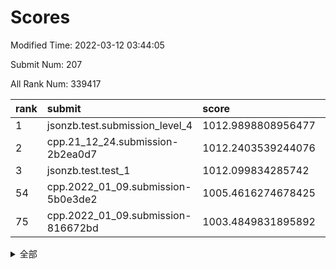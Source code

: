 # Scores

Modified Time: 2022-03-12 03:44:05

Submit Num: 207

All Rank Num: 339417

| rank |               submit               |       score        |       sigma        | pk_num |
| :--- | :--------------------------------- | :----------------- | :----------------- | :----- |
| 1    | jsonzb.test.submission_level_4     | 1012.9898808956477 | 0.8221441437142597 | 6557   |
| 2    | cpp.21_12_24.submission-2b2ea0d7   | 1012.2403539244076 | 0.7994876658384399 | 6554   |
| 3    | jsonzb.test.test_1                 | 1012.099834285742  | 0.7874672283577175 | 6559   |
| 54   | cpp.2022_01_09.submission-5b0e3de2 | 1005.4616274678425 | 0.7205401451211558 | 6557   |
| 75   | cpp.2022_01_09.submission-816672bd | 1003.4849831895892 | 0.7182631625100775 | 6558   |


<details>
<summary>全部</summary>

| rank |                 submit                 |       score        |       sigma        | pk_num |
| :--- | :------------------------------------- | :----------------- | :----------------- | :----- |
| 1    | jsonzb.test.submission_level_4         | 1012.9898808956477 | 0.8221441437142597 | 6557   |
| 2    | cpp.21_12_24.submission-2b2ea0d7       | 1012.2403539244076 | 0.7994876658384399 | 6554   |
| 3    | jsonzb.test.test_1                     | 1012.099834285742  | 0.7874672283577175 | 6559   |
| 4    | gobigger.level_3.submission_level_3_36 | 1011.8244269867621 | 0.7800009362157675 | 6563   |
| 5    | gobigger.level_3.submission_level_3_30 | 1011.647462331405  | 0.7986128667622315 | 6556   |
| 6    | gobigger.level_3.submission_level_3_3  | 1011.405847008264  | 0.7545591215747215 | 6555   |
| 7    | gobigger.level_3.submission_level_3_6  | 1011.3492884653307 | 0.7757132647856736 | 6562   |
| 8    | gobigger.level_3.submission_level_3_42 | 1011.3410265859769 | 0.7855771770152044 | 6561   |
| 9    | gobigger.level_3.submission_level_3_20 | 1011.3192903591765 | 0.7805158477087065 | 6557   |
| 10   | gobigger.level_3.submission_level_3_5  | 1011.1545793284708 | 0.768182485849929  | 6559   |
| 11   | gobigger.level_3.submission_level_3_48 | 1011.0188876323407 | 0.7697125161510252 | 6556   |
| 12   | gobigger.level_3.submission_level_3_34 | 1010.9458116510579 | 0.7591058364608623 | 6558   |
| 13   | gobigger.level_3.submission_level_3_47 | 1010.756666546937  | 0.7632872608398145 | 6561   |
| 14   | gobigger.level_3.submission_level_3_16 | 1010.6538885142231 | 0.7576987418097054 | 6552   |
| 15   | gobigger.level_3.submission_level_3_41 | 1010.5297500597704 | 0.7649729804094404 | 6559   |
| 16   | gobigger.level_3.submission_level_3_7  | 1010.5251655626106 | 0.7736638191347807 | 6561   |
| 17   | gobigger.level_3.submission_level_3_23 | 1010.5114007057493 | 0.7769761777533953 | 6559   |
| 18   | gobigger.level_3.submission_level_3_18 | 1010.4188900185269 | 0.7548778754052634 | 6561   |
| 19   | gobigger.level_3.submission_level_3_17 | 1010.3714215351281 | 0.7647624154176379 | 6561   |
| 20   | gobigger.level_3.submission_level_3_37 | 1010.3317378379853 | 0.7723872761843763 | 6560   |
| 21   | gobigger.level_3.submission_level_3_2  | 1010.2642441174394 | 0.7660939427091036 | 6558   |
| 22   | gobigger.level_3.submission_level_3_0  | 1010.2259005325774 | 0.7538583931577577 | 6560   |
| 23   | gobigger.level_3.submission_level_3_32 | 1010.2169859146821 | 0.7516657023692592 | 6559   |
| 24   | gobigger.level_3.submission_level_3_39 | 1010.147120950474  | 0.7684605429274152 | 6557   |
| 25   | gobigger.level_3.submission_level_3_10 | 1010.1199230921776 | 0.7514094720279647 | 6558   |
| 26   | gobigger.level_3.submission_level_3_28 | 1010.1165076349338 | 0.7630936365303349 | 6562   |
| 27   | gobigger.level_3.submission_level_3_45 | 1010.0902999305297 | 0.7553850813159961 | 6561   |
| 28   | gobigger.level_3.submission_level_3_31 | 1010.0825892441928 | 0.7369709786488398 | 6560   |
| 29   | gobigger.level_3.submission_level_3_35 | 1010.0702238054238 | 0.7701728310330137 | 6561   |
| 30   | gobigger.level_3.submission_level_3_1  | 1009.9901127256246 | 0.7518940248181203 | 6561   |
| 31   | gobigger.level_3.submission_level_3_33 | 1009.9697517997427 | 0.7523457366898922 | 6561   |
| 32   | gobigger.level_3.submission_level_3_11 | 1009.9147461384543 | 0.7514270308551734 | 6560   |
| 33   | gobigger.level_3.submission_level_3_40 | 1009.8976051895718 | 0.7889841669622134 | 6557   |
| 34   | gobigger.level_3.submission_level_3_49 | 1009.8763694780704 | 0.7625605208296813 | 6563   |
| 35   | gobigger.level_3.submission_level_3_22 | 1009.8384510651799 | 0.7461113810465807 | 6556   |
| 36   | gobigger.level_3.submission_level_3_43 | 1009.7793266753323 | 0.7754362650153327 | 6559   |
| 37   | gobigger.level_3.submission_level_3_26 | 1009.7686970321307 | 0.7450875025883127 | 6556   |
| 38   | gobigger.level_3.submission_level_3_46 | 1009.7448804483771 | 0.7633038445404371 | 6564   |
| 39   | gobigger.level_3.submission_level_3_21 | 1009.7280936668524 | 0.7410871904484871 | 6557   |
| 40   | gobigger.level_3.submission_level_3_14 | 1009.7244153052906 | 0.7914147300223857 | 6563   |
| 41   | gobigger.level_3.submission_level_3_38 | 1009.6354071743885 | 0.7551961275735466 | 6553   |
| 42   | gobigger.level_3.submission_level_3_44 | 1009.567855107914  | 0.7694054066744533 | 6560   |
| 43   | gobigger.level_3.submission_level_3_25 | 1009.5637924297313 | 0.7679199830092961 | 6553   |
| 44   | gobigger.level_3.submission_level_3_12 | 1009.4113607816125 | 0.7310579014094879 | 6555   |
| 45   | gobigger.level_3.submission_level_3_24 | 1009.3118995748929 | 0.7516115407628227 | 6557   |
| 46   | gobigger.level_3.submission_level_3_13 | 1009.3103300171754 | 0.743930990564217  | 6562   |
| 47   | gobigger.level_3.submission_level_3_27 | 1009.1509472084359 | 0.7462784863470731 | 6559   |
| 48   | gobigger.level_3.submission_level_3_9  | 1009.1134483912343 | 0.7395933126365748 | 6554   |
| 49   | gobigger.level_3.submission_level_3_19 | 1008.8772206711259 | 0.7659189761056343 | 6562   |
| 50   | gobigger.level_3.submission_level_3_15 | 1008.8514344055524 | 0.7338913681283517 | 6558   |
| 51   | gobigger.level_3.submission_level_3_29 | 1008.8052335337267 | 0.7378279526470325 | 6557   |
| 52   | gobigger.level_3.submission_level_3_8  | 1008.6954472513343 | 0.7596697118986583 | 6559   |
| 53   | gobigger.level_3.submission_level_3_4  | 1007.7833287127036 | 0.7530112550053031 | 6556   |
| 54   | cpp.2022_01_09.submission-5b0e3de2     | 1005.4616274678425 | 0.7205401451211558 | 6557   |
| 55   | gobigger.level_1.submission_level_1_28 | 1005.0117745513844 | 0.7291583597844997 | 6551   |
| 56   | gobigger.level_1.submission_level_1_42 | 1004.355624961641  | 0.7262167641744198 | 6557   |
| 57   | gobigger.level_1.submission_level_1_29 | 1004.3547373304415 | 0.7221642861160266 | 6558   |
| 58   | gobigger.level_1.submission_level_1_43 | 1004.3415135751311 | 0.7086638516993548 | 6563   |
| 59   | gobigger.level_1.submission_level_1_37 | 1004.2646585885002 | 0.7182716375514502 | 6566   |
| 60   | gobigger.level_1.submission_level_1_11 | 1004.1485342151535 | 0.7084577069625658 | 6556   |
| 61   | gobigger.level_1.submission_level_1_4  | 1004.0584436875838 | 0.7251388060172668 | 6560   |
| 62   | gobigger.level_1.submission_level_1_27 | 1004.0410112972498 | 0.7220145939628578 | 6559   |
| 63   | gobigger.level_1.submission_level_1_24 | 1003.908924044178  | 0.7407391347223728 | 6555   |
| 64   | gobigger.level_1.submission_level_1_3  | 1003.8521105361272 | 0.7163607251909639 | 6561   |
| 65   | gobigger.level_1.submission_level_1_26 | 1003.815588874972  | 0.7260169062561628 | 6554   |
| 66   | gobigger.level_1.submission_level_1_40 | 1003.8141001224924 | 0.7205919242140347 | 6556   |
| 67   | gobigger.level_1.submission_level_1_1  | 1003.8017846542892 | 0.7156682316189537 | 6563   |
| 68   | gobigger.level_1.submission_level_1_21 | 1003.7995093641006 | 0.7090448700523383 | 6562   |
| 69   | gobigger.level_1.submission_level_1_34 | 1003.636479609354  | 0.7117106834801075 | 6562   |
| 70   | gobigger.level_1.submission_level_1_36 | 1003.5882352556213 | 0.7110840278237696 | 6557   |
| 71   | gobigger.level_1.submission_level_1_16 | 1003.5601409287442 | 0.7062478650603574 | 6559   |
| 72   | gobigger.level_1.submission_level_1_44 | 1003.5176731100763 | 0.7153224620103704 | 6562   |
| 73   | gobigger.level_1.submission_level_1_25 | 1003.5098829694205 | 0.7203438348959746 | 6556   |
| 74   | gobigger.level_1.submission_level_1_5  | 1003.5029718082502 | 0.71813957454851   | 6560   |
| 75   | cpp.2022_01_09.submission-816672bd     | 1003.4849831895892 | 0.7182631625100775 | 6558   |
| 76   | gobigger.level_1.submission_level_1_17 | 1003.4292544124745 | 0.7133872812647564 | 6557   |
| 77   | gobigger.level_1.submission_level_1_2  | 1003.3723952184353 | 0.7248283730972525 | 6554   |
| 78   | gobigger.level_1.submission_level_1_6  | 1003.2809061995446 | 0.7207845155801932 | 6562   |
| 79   | gobigger.level_1.submission_level_1_45 | 1003.2650083994429 | 0.716305171810516  | 6557   |
| 80   | gobigger.level_1.submission_level_1_0  | 1003.209383915459  | 0.7190704820234494 | 6563   |
| 81   | gobigger.level_1.submission_level_1_46 | 1003.1961519574629 | 0.720079327210782  | 6556   |
| 82   | gobigger.level_1.submission_level_1_14 | 1003.1478459344406 | 0.726497146578238  | 6563   |
| 83   | gobigger.level_1.submission_level_1_7  | 1003.1230633252829 | 0.7066810464512869 | 6556   |
| 84   | gobigger.level_1.submission_level_1_39 | 1003.0561113478057 | 0.7054904719313386 | 6554   |
| 85   | gobigger.level_1.submission_level_1_18 | 1002.996826829262  | 0.7205306982163306 | 6555   |
| 86   | gobigger.level_1.submission_level_1_19 | 1002.9319229960405 | 0.7046084468282016 | 6564   |
| 87   | gobigger.level_1.submission_level_1_8  | 1002.9267962832805 | 0.723425994030747  | 6563   |
| 88   | gobigger.level_1.submission_level_1_38 | 1002.9103378481975 | 0.7105772115682    | 6562   |
| 89   | gobigger.level_1.submission_level_1_31 | 1002.8346361299725 | 0.7067831793078218 | 6559   |
| 90   | gobigger.level_1.submission_level_1_35 | 1002.8217993015227 | 0.7095335396400076 | 6552   |
| 91   | gobigger.level_1.submission_level_1_33 | 1002.7251307849643 | 0.7054415560740518 | 6564   |
| 92   | gobigger.level_1.submission_level_1_13 | 1002.7109634580539 | 0.7249920745453823 | 6561   |
| 93   | gobigger.level_1.submission_level_1_48 | 1002.6762568292993 | 0.7129781552015919 | 6552   |
| 94   | gobigger.level_1.submission_level_1_20 | 1002.598822550479  | 0.7101270186724763 | 6560   |
| 95   | gobigger.level_1.submission_level_1_32 | 1002.5326151328147 | 0.7119235829030726 | 6558   |
| 96   | gobigger.level_1.submission_level_1_9  | 1002.5069311059567 | 0.7291918982443601 | 6559   |
| 97   | gobigger.level_1.submission_level_1_49 | 1002.4921358918018 | 0.7061559264979128 | 6565   |
| 98   | gobigger.level_1.submission_level_1_12 | 1002.4724848067335 | 0.7129973232551285 | 6566   |
| 99   | gobigger.level_1.submission_level_1_23 | 1002.3928682265115 | 0.7191673182885371 | 6556   |
| 100  | gobigger.level_1.submission_level_1_15 | 1002.3513441215315 | 0.7118203519958918 | 6560   |
| 101  | gobigger.level_1.submission_level_1_30 | 1002.2016195918619 | 0.7124725602096796 | 6555   |
| 102  | gobigger.level_1.submission_level_1_47 | 1002.1286200853447 | 0.714625068317558  | 6561   |
| 103  | gobigger.level_1.submission_level_1_41 | 1002.084369269596  | 0.7191708619007517 | 6555   |
| 104  | gobigger.level_1.submission_level_1_22 | 1001.0342366687053 | 0.7142169511525653 | 6560   |
| 105  | gobigger.level_1.submission_level_1_10 | 1000.5970481434373 | 0.6949543538183086 | 6566   |
| 106  | gobigger.random.submission_random_48   | 998.3240019862328  | 0.7061893465190449 | 6558   |
| 107  | gobigger.random.submission_random_26   | 998.0955755871464  | 0.7059291186695976 | 6554   |
| 108  | gobigger.random.submission_random_34   | 997.7624378534406  | 0.7099456234295866 | 6557   |
| 109  | gobigger.random.submission_random_31   | 997.6551263270919  | 0.7142256281627235 | 6564   |
| 110  | gobigger.random.submission_random_36   | 997.175047694201   | 0.7072113075608912 | 6560   |
| 111  | gobigger.random.submission_random_9    | 997.1079718867625  | 0.7141248068501362 | 6555   |
| 112  | gobigger.random.submission_random_6    | 997.1064341344321  | 0.7037042684409118 | 6557   |
| 113  | gobigger.random.submission_random_17   | 997.0836976033842  | 0.7128324601157431 | 6555   |
| 114  | gobigger.random.submission_random_4    | 997.018672616912   | 0.7174401404044833 | 6558   |
| 115  | gobigger.random.submission_random_10   | 996.7630751152616  | 0.7165731445677428 | 6558   |
| 116  | gobigger.random.submission_random_43   | 996.7503261630334  | 0.7084436772453563 | 6561   |
| 117  | gobigger.random.submission_random_24   | 996.6319900874947  | 0.7182844839971829 | 6553   |
| 118  | gobigger.random.submission_random_23   | 996.5868082695796  | 0.7153372030759148 | 6558   |
| 119  | gobigger.random.submission_random_39   | 996.5052237893262  | 0.7187927086168557 | 6558   |
| 120  | gobigger.random.submission_random_11   | 996.4771995842381  | 0.7126699158621287 | 6564   |
| 121  | gobigger.random.submission_random_20   | 996.4563085584475  | 0.7037304397295899 | 6563   |
| 122  | gobigger.random.submission_random_38   | 996.4377408715376  | 0.700423218525782  | 6560   |
| 123  | gobigger.random.submission_random_33   | 996.4193574148566  | 0.7068022369108079 | 6560   |
| 124  | gobigger.random.submission_random_30   | 996.3425120383195  | 0.7130088370668458 | 6559   |
| 125  | gobigger.random.submission_random_3    | 996.3268447672503  | 0.7222106889624065 | 6563   |
| 126  | gobigger.random.submission_random_0    | 996.2958195380311  | 0.7062548263073776 | 6554   |
| 127  | gobigger.random.submission_random_35   | 996.2747200222726  | 0.7003163459580797 | 6553   |
| 128  | gobigger.random.submission_random_40   | 996.194728674364   | 0.707064459673261  | 6565   |
| 129  | gobigger.random.submission_random_5    | 996.1848353602908  | 0.7021424416532271 | 6554   |
| 130  | gobigger.random.submission_random_44   | 996.1580174284163  | 0.6988743023598675 | 6562   |
| 131  | gobigger.random.submission_random_37   | 996.1185037969926  | 0.7021070333345417 | 6563   |
| 132  | gobigger.random.submission_random_46   | 996.1173938284539  | 0.7054061488712067 | 6557   |
| 133  | gobigger.random.submission_random_49   | 996.0814981346556  | 0.7120111452127822 | 6563   |
| 134  | gobigger.random.submission_random_18   | 996.0765191687267  | 0.706896893637346  | 6557   |
| 135  | gobigger.random.submission_random_21   | 995.9893698991361  | 0.6941936879168541 | 6562   |
| 136  | gobigger.random.submission_random_16   | 995.9866918790002  | 0.7100897214069144 | 6556   |
| 137  | gobigger.random.submission_random_29   | 995.9187488944223  | 0.7070235285112363 | 6563   |
| 138  | gobigger.random.submission_random_27   | 995.8894903469271  | 0.7161796812884486 | 6559   |
| 139  | gobigger.random.submission_random_47   | 995.8734233327853  | 0.7253582780845146 | 6559   |
| 140  | gobigger.random.submission_random_45   | 995.8465394376581  | 0.7013322540010394 | 6562   |
| 141  | gobigger.random.submission_random_13   | 995.8154629200625  | 0.7180874236986325 | 6557   |
| 142  | gobigger.random.submission_random_2    | 995.6012061219915  | 0.7041154271038523 | 6558   |
| 143  | gobigger.random.submission_random_12   | 995.5147704700236  | 0.7124835439225269 | 6557   |
| 144  | gobigger.random.submission_random_22   | 995.45903190189    | 0.7051977885686541 | 6560   |
| 145  | gobigger.random.submission_random_32   | 995.3323474531277  | 0.7106228636366173 | 6558   |
| 146  | gobigger.random.submission_random_42   | 995.206595970047   | 0.7084556116218264 | 6557   |
| 147  | gobigger.random.submission_random_7    | 995.1885542652188  | 0.7097161662568883 | 6564   |
| 148  | gobigger.random.submission_random_25   | 995.1374977345247  | 0.7356490369680801 | 6559   |
| 149  | gobigger.random.submission_random_19   | 994.9971103887243  | 0.7032973087694212 | 6560   |
| 150  | gobigger.random.submission_random_1    | 994.8863235461453  | 0.712813300854866  | 6564   |
| 151  | gobigger.random.submission_random_14   | 994.8685349616624  | 0.7147388566818188 | 6559   |
| 152  | gobigger.random.submission_random_41   | 994.7019677266229  | 0.7158911890742865 | 6557   |
| 153  | gobigger.random.submission_random_8    | 994.6360483258363  | 0.7148842981304488 | 6560   |
| 154  | gobigger.random.submission_random_28   | 994.5319974877629  | 0.7353363451845958 | 6562   |
| 155  | gobigger.random.submission_random_15   | 994.4420638999545  | 0.7166428687302844 | 6557   |
| 156  | gobigger.level_2.submission_level_2_40 | 994.4308913355516  | 0.7411988305819907 | 6563   |
| 157  | gobigger.level_2.submission_level_2_23 | 994.0724209880029  | 0.7440740181083308 | 6556   |
| 158  | gobigger.level_2.submission_level_2_39 | 993.6117366903071  | 0.7213051779746071 | 6559   |
| 159  | gobigger.level_2.submission_level_2_34 | 993.493021689699   | 0.7208234511078674 | 6561   |
| 160  | gobigger.level_2.submission_level_2_33 | 993.3063654162656  | 0.7389479599244317 | 6560   |
| 161  | gobigger.level_2.submission_level_2_45 | 993.2519538496881  | 0.7494859602644163 | 6560   |
| 162  | gobigger.level_2.submission_level_2_19 | 992.97900287533    | 0.7349249300782278 | 6560   |
| 163  | gobigger.level_2.submission_level_2_41 | 992.9209911874864  | 0.7352719550947633 | 6555   |
| 164  | gobigger.level_2.submission_level_2_5  | 992.8489003453884  | 0.7499882929442643 | 6561   |
| 165  | gobigger.level_2.submission_level_2_17 | 992.8107136473932  | 0.7442060603122543 | 6557   |
| 166  | gobigger.level_2.submission_level_2_31 | 992.7845567769606  | 0.7336350287892547 | 6559   |
| 167  | gobigger.level_2.submission_level_2_25 | 992.7843992345847  | 0.7461848875139696 | 6557   |
| 168  | gobigger.level_2.submission_level_2_15 | 992.7519041394478  | 0.7435202026454544 | 6558   |
| 169  | gobigger.level_2.submission_level_2_49 | 992.638930733672   | 0.7483411853606716 | 6557   |
| 170  | gobigger.level_2.submission_level_2_35 | 992.6045240090205  | 0.7347656053244357 | 6561   |
| 171  | gobigger.level_2.submission_level_2_38 | 992.5957991690127  | 0.7420022464343988 | 6562   |
| 172  | gobigger.level_2.submission_level_2_12 | 992.5756744685623  | 0.7357482178273895 | 6555   |
| 173  | gobigger.level_2.submission_level_2_9  | 992.5201260343908  | 0.7352423672690641 | 6562   |
| 174  | gobigger.level_2.submission_level_2_24 | 992.507339281858   | 0.7589704230235425 | 6555   |
| 175  | gobigger.level_2.submission_level_2_46 | 992.4208391669241  | 0.7391267939795184 | 6557   |
| 176  | gobigger.level_2.submission_level_2_47 | 992.271650737264   | 0.7331717047534594 | 6560   |
| 177  | gobigger.level_2.submission_level_2_7  | 992.2414725894442  | 0.7399980676673296 | 6551   |
| 178  | gobigger.level_2.submission_level_2_27 | 992.2347850154235  | 0.7518048729032963 | 6563   |
| 179  | gobigger.level_2.submission_level_2_3  | 992.2062723635928  | 0.7518083020764724 | 6557   |
| 180  | gobigger.level_2.submission_level_2_21 | 992.2003536304966  | 0.7319443027961439 | 6554   |
| 181  | gobigger.level_2.submission_level_2_43 | 992.1916695870395  | 0.7240555886554306 | 6559   |
| 182  | gobigger.level_2.submission_level_2_30 | 992.165549750655   | 0.7431687324708548 | 6558   |
| 183  | gobigger.level_2.submission_level_2_37 | 992.1165459269529  | 0.75106083110676   | 6560   |
| 184  | gobigger.level_2.submission_level_2_6  | 991.8692820901132  | 0.7469769666998978 | 6560   |
| 185  | gobigger.level_2.submission_level_2_48 | 991.8191393615397  | 0.7446931980811055 | 6562   |
| 186  | gobigger.level_2.submission_level_2_16 | 991.813412126758   | 0.7499741826456231 | 6555   |
| 187  | gobigger.level_2.submission_level_2_26 | 991.7973138829472  | 0.7659184644425817 | 6557   |
| 188  | gobigger.level_2.submission_level_2_14 | 991.7502256756183  | 0.7617245988392329 | 6557   |
| 189  | gobigger.level_2.submission_level_2_29 | 991.7080333943777  | 0.7385206750652523 | 6558   |
| 190  | gobigger.level_2.submission_level_2_32 | 991.5104952249355  | 0.7525652019072676 | 6563   |
| 191  | gobigger.level_2.submission_level_2_2  | 991.4770300645878  | 0.7596434258117086 | 6560   |
| 192  | gobigger.level_2.submission_level_2_0  | 991.407602853391   | 0.7619718195315894 | 6557   |
| 193  | gobigger.level_2.submission_level_2_10 | 991.4054561863328  | 0.7492140331142718 | 6560   |
| 194  | gobigger.level_2.submission_level_2_8  | 991.3568681160608  | 0.7650785105126683 | 6557   |
| 195  | gobigger.level_2.submission_level_2_11 | 991.1903019920143  | 0.7464069927264382 | 6563   |
| 196  | gobigger.level_2.submission_level_2_36 | 991.1489510990239  | 0.7574820019589589 | 6554   |
| 197  | gobigger.level_2.submission_level_2_28 | 991.1322501454572  | 0.7430693561303435 | 6552   |
| 198  | gobigger.level_2.submission_level_2_4  | 991.0336878744466  | 0.7531091866677776 | 6559   |
| 199  | gobigger.level_2.submission_level_2_42 | 990.9609340863773  | 0.7681793379726544 | 6556   |
| 200  | gobigger.level_2.submission_level_2_22 | 990.4497339757976  | 0.7485875800827958 | 6558   |
| 201  | gobigger.level_2.submission_level_2_20 | 990.4189735999853  | 0.762270895786409  | 6563   |
| 202  | gobigger.level_2.submission_level_2_18 | 990.398451243414   | 0.7735041077588705 | 6562   |
| 203  | gobigger.level_2.submission_level_2_44 | 989.730784594804   | 0.803010940850695  | 6558   |
| 204  | gobigger.level_2.submission_level_2_1  | 989.1971130046508  | 0.7924155014376155 | 6561   |
| 205  | gobigger.level_2.submission_level_2_13 | 989.0609181452378  | 0.7920661022745928 | 6560   |
| 206  | gobigger.none.submission_none_1        | 978.5427528197281  | 1.2392548969886805 | 6557   |
| 207  | gobigger.none.submission_none_0        | 978.3258614858127  | 1.3019274708081796 | 6556   |

</details>